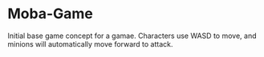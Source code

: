 # Moba-Game
Initial base game concept for a gamae. Characters use WASD to move, and minions will automatically move forward to attack.
